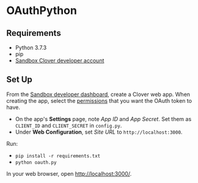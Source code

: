# OAuthPython

## Requirements

* Python 3.7.3
* pip
* [Sandbox Clover developer account](https://sandbox.dev.clover.com/developers)

## Set Up

From the [Sandbox developer dashboard](https://sandbox.dev.clover.com/developers), create a Clover web app. When creating the app, select the [permissions](https://docs.clover.com/clover-platform/docs/permissions) that you want the OAuth token to have.

* On the app's **Settings** page, note _App ID_ and _App Secret_. Set them as `CLIENT_ID` and `CLIENT_SECRET` in `config.py`.
* Under **Web Configuration**, set _Site URL_ to `http://localhost:3000`.

Run:
* `pip install -r requirements.txt`
* `python oauth.py`

In your web browser, open [http://localhost:3000/](http://localhost:3000/).
